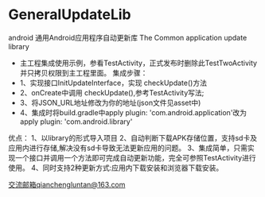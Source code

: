 # GeneralUpdateLib
android 通用Android应用程序自动更新库
The Common application update library
 * 主工程集成使用示例，参看TestActivity，正式发布时删除此TestTwoActivity并只拷贝权限到主工程里面。
 集成步骤：
 * 1、实现接口InitUpdateInterface，实现 checkUpdate()方法
 * 2、onCreate中调用 checkUpdate(),参考TestActivity写法;
 * 3、将JSON_URL地址修改为你的地址(json文件见asset中)
 * 4、集成时将build.gradle中apply plugin: 'com.android.application'改为apply plugin: 'com.android.library'
 
 优点：
 1、以library的形式导入项目
 2、自动判断下载APK存储位置，支持sd卡及应用内进行存储,解决没有sd卡导致无法更新应用的问题。
 3、集成简单，只需实现一个接口并调用一个方法即可完成自动更新功能，完全可参照TestActivity进行使用。
 4、同时支持2种更新方式:应用内下载安装和浏览器下载安装。
 
 交流邮箱qianchengluntan@163.com